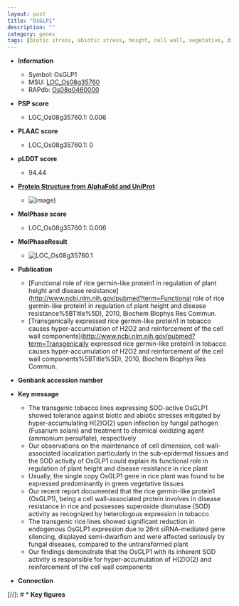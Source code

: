 ```yaml
---
layout: post
title: "OsGLP1"
description: ""
category: genes
tags: [biotic stress, abiotic stress, height, cell wall, vegetative, disease resistance, disease, dwarf]
---
```


* **Information**  
    + Symbol: OsGLP1  
    + MSU: [LOC_Os08g35760](http://rice.plantbiology.msu.edu/cgi-bin/ORF_infopage.cgi?orf=LOC_Os08g35760)  
    + RAPdb: [Os08g0460000](http://rapdb.dna.affrc.go.jp/viewer/gbrowse_details/irgsp1?name=Os08g0460000)  

* **PSP score**  
    + LOC_Os08g35760.1: 0.006 

* **PLAAC score**  
    + LOC_Os08g35760.1: 0 

* **pLDDT score**
    + 94.44

* **[Protein Structure from AlphaFold and UniProt](https://www.uniprot.org/uniprotkb/Q6ZBZ2/entry#structure)**
    + ![image](https://ricepsp.github.io/images/Q6/AF-Q6ZBZ2-F1.png))

* **MolPhase score**
    + LOC_Os08g35760.1: 0.006

* **MolPhaseResult**
    + ![LOC_Os08g35760.1](https://ricepsp.github.io/pictures/LOC_Os08g/LOC_Os08g35760.1.png)

* **Publication**  
    + [Functional role of rice germin-like protein1 in regulation of plant height and disease resistance](http://www.ncbi.nlm.nih.gov/pubmed?term=Functional role of rice germin-like protein1 in regulation of plant height and disease resistance%5BTitle%5D), 2010, Biochem Biophys Res Commun.
    + [Transgenically expressed rice germin-like protein1 in tobacco causes hyper-accumulation of H2O2 and reinforcement of the cell wall components](http://www.ncbi.nlm.nih.gov/pubmed?term=Transgenically expressed rice germin-like protein1 in tobacco causes hyper-accumulation of H2O2 and reinforcement of the cell wall components%5BTitle%5D), 2010, Biochem Biophys Res Commun.

* **Genbank accession number**  

* **Key message**  
    + The transgenic tobacco lines expressing SOD-active OsGLP1 showed tolerance against biotic and abiotic stresses mitigated by hyper-accumulating H(2)O(2) upon infection by fungal pathogen (Fusarium solani) and treatment to chemical oxidizing agent (ammonium persulfate), respectively
    + Our observations on the maintenance of cell dimension, cell wall-associated localization particularly in the sub-epidermal tissues and the SOD activity of OsGLP1 could explain its functional role in regulation of plant height and disease resistance in rice plant
    + Usually, the single copy OsGLP1 gene in rice plant was found to be expressed predominantly in green vegetative tissues
    + Our recent report documented that the rice germin-like protein1 (OsGLP1), being a cell wall-associated protein involves in disease resistance in rice and possesses superoxide dismutase (SOD) activity as recognized by heterologous expression in tobacco
    + The transgenic rice lines showed significant reduction in endogenous OsGLP1 expression due to 26nt siRNA-mediated gene silencing, displayed semi-dwarfism and were affected seriously by fungal diseases, compared to the untransformed plant
    + Our findings demonstrate that the OsGLP1 with its inherent SOD activity is responsible for hyper-accumulation of H(2)O(2) and reinforcement of the cell wall components

* **Connection**  

[//]: # * **Key figures**  


